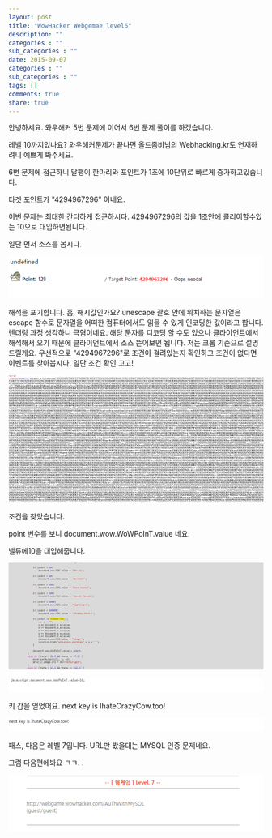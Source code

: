 ```yaml
---
layout: post
title: "WowHacker Webgemae level6"
description: ""
categories : ""
sub_categories : ""
date: 2015-09-07
categories : ""
sub_categories : ""
tags: []
comments: true
share: true
---
```


안녕하세요. 와우해커 5번 문제에 이어서 6번 문제 풀이를 하겠습니다.

레벨 10까지있나요? 와우해커문제가 끝나면 올드좀비님의 Webhacking.kr도 연재하려니 예쁘게 봐주세요.

6번 문제에 접근하니 달팽이 한마리와 포인트가 1초에 10단위로 빠르게 증가하고있습니다.

타겟 포인트가 "4294967296" 이네요.

이번 문제는 최대한 간다하게 접근하시다. 4294967296의 값을 1초안에 클리어할수있는 10으로 대입하면됩니다.

일단 먼저 소스를 봅시다.

  

  

![](/assets/images/posts/82/2667993F55ED67D034662D.PNG)

  

  

해석을 포기합니다. 흠, 해시값인가요? unescape 괄호 안에 위치하는 문자열은 escape 함수로 문자열을 어떠한 컴퓨터에서도 읽을 수
있게 인코딩한 값이라고 합니다. 렌더링 과정 생각하니 극혐이네요. 해당 문자를 디코딩 할 수도 있으나 클라이언트에서 해석해서 오기 때문에
클라이언트에서 소스 뜯어보면 됩니다. 저는 크롬 기준으로 설명드릴게요. 우선적으로 "4294967296"로 조건이 걸려있는지 확인하고 조건이
없다면 이벤트를 찾아봅시다. 일단 조건 확인 고고!

  

  

![](/assets/images/posts/82/2659A14655ED64E711CBFD.PNG)

  

  

  

  

조건을 찾았습니다.

  

  

<!-- Begin

var dir = "http://webgame.wowhacker.com/AnTsGam3/";

var images = new Array(

dir+"antdl.gif",

dir+"antdn.gif",

dir+"antdr.gif",

dir+"antlt.gif",

dir+"antrt.gif",

dir+"antul.gif",

dir+"antup.gif",

dir+"antur.gif"

);

  

var isMinNS4 = (document.layers) ? 1 : 0;

var isMinIE4 = (document.all) ? 1 : 0;

  

var _LBimgList;

var _LBimgCount;

var _LBbase = "LBbase";

var _LBlow = "LBlow";

var _LBhigh = "LBhigh";

var _LBwidth;

var _LBheight;

var _LBbaseLayer;

var _LBlowLayer;

var _LBhighLayer;

function createLoadBar(width, height, bdSize, bdColor, bgColor, fgColor,
fontFace, fontSize, text) {

var txtLow, txtHigh, tblStart, tblEnd;

var str;

txtLow = '<font color="' + fgColor + '" face="' + fontFace + '" size=' +
fontSize + '>' + text + '</font>';

txtHigh = '<font color="' + bgColor + '" face="' + fontFace + '" size=' +
fontSize + '>' + text + '</font>';

tblStart = '<table border=0 cellpadding=0 cellspacing=0 height=100%
width=100%><tr valign="center"><td align="center">';

tblEnd = '</td></tr></table>';

if (isMinNS4)

str = '<layer name="' + _LBbase + '" bgcolor="' + bdColor + '" width=' + width
+ ' height=' + height + ' visibility="hide">\n'

\+ ' <layer name="' + _LBlow + '" bgcolor="' + bgColor + '" left=' + bdSize +
' top=' + bdSize + ' width=' + (width - 2 * bdSize) + ' height=' + (height - 2
* bdSize) + '>' + tblStart + txtLow + tblEnd + '</layer>\n'

\+ ' <layer name="' + _LBhigh + '" bgcolor="' + fgColor + '" left=' + bdSize +
' top=' + bdSize + ' width=' + (width - 2 * bdSize) + ' height=' + (height - 2
* bdSize) + '>' + tblStart + txtHigh + tblEnd + '</layer>\n'

\+ '</layer>';

if (isMinIE4)

str = '<div id="' + _LBbase + '" style="position:absolute; background-color:'
+ bdColor + '; width:' + width + 'px; height:' + height + 'px;
visibility:hidden;">\n'

\+ ' <div id="' + _LBlow + '" style="position:absolute; background-color=' +
bgColor + '; left:' + bdSize + 'px; top:' + bdSize + 'px; width:' + (width - 2
* bdSize) + 'px; height:' + (height - 2 * bdSize) + 'px;">' + tblStart +
txtLow + tblEnd + '</div>\n'

\+ ' <div id="' + _LBhigh + '" style="position:absolute; background-color=' +
fgColor + '; left:' + bdSize + 'px; top:' + bdSize + 'px; width:' + (width - 2
* bdSize) + 'px; height:' + (height - 2 * bdSize) + 'px;">' + tblStart +
txtHigh + tblEnd + '</div>\n'

\+ '</div>';

document.writeln(str);

_LBwidth = width - 2 * bdSize;

_LBheight = height - 2 * bdSize;

}

function startLoadBar(srcList, x, y) {

var i, w, h;

if (isMinNS4) {

_LBbaseLayer = document.layers[_LBbase];

_LBlowLayer = _LBbaseLayer.document.layers[_LBlow];

_LBhighLayer = _LBbaseLayer.document.layers[_LBhigh];

}

if (isMinIE4) {

_LBbaseLayer = eval('document.all.' + _LBbase);

_LBlowLayer = eval('document.all.' + _LBlow);

_LBhighLayer = eval('document.all.' + _LBhigh);

}

if (isMinNS4) {

w = window.innerWidth;

h = window.innerHeight;

}

if (isMinIE4) {

w = document.body.clientWidth;

h = document.body.clientHeight;

}

if (x == null)

x = Math.round((w - _LBwidth) / 2);

if (y == null)

y = Math.round((h - _LBheight) / 2);

moveLayerTo(_LBbaseLayer, x, y);

clipLayer(_LBhighLayer, 0, 0, 0, _LBheight);

showLayer(_LBbaseLayer);

_LBimgCount = 0;

_LBimgList = new Array();

for (i = 0; i < srcList.length; i++) {

_LBimgList[i] = new Image();

_LBimgList[i].onabort = _LBupdate;

_LBimgList[i].onerror = _LBupdate;

_LBimgList[i].onload = _LBupdate;

}

for (i = 0; i < srcList.length; i++)

_LBimgList[i].src = srcList[i];

}

  

function endLoadBar() {

}

  

function _LBupdate() {

var pct;

_LBimgCount++;

pct = _LBimgCount / _LBimgList.length;

clipLayer(_LBhighLayer, 0, 0, Math.round(pct * _LBwidth), _LBheight);

if (_LBimgCount == _LBimgList.length) {

setTimeout('hideLayer(_LBbaseLayer)', 500);

endLoadBar();

}

}

  

function moveLayerTo(layer, x, y) {

if (isMinNS4)

layer.moveTo(x, y);

if (isMinIE4) {

layer.style.left = x;

layer.style.top = y;

}

}

function hideLayer(layer) {

if (isMinNS4)

layer.visibility = "hide";

if (isMinIE4)

layer.style.visibility = "hidden";

}

function getWindowWidth() {

if (isMinNS4)

return(window.innerWidth);

if (isMinIE4)

return(document.body.offsetWidth);

return(-1);

}

function getWindowHeight() {

if (isMinNS4)

return(window.innerHeight);

if (isMinIE4)

return(document.body.offsetHeight);

return(-1);

}

function getPageScrollX() {

if (isMinNS4)

return(window.pageXOffset);

if (isMinIE4)

return(document.body.scrollLeft);

return(-1);

}

function getPageScrollY() {

if (isMinNS4)

return(window.pageYOffset);

if (isMinIE4)

return(document.body.scrollTop);

return(-1);

}

function getHeight(layer) {

if (isMinNS4) {

if (layer.document.height)

return(layer.document.height);

else

return(layer.clip.bottom - layer.clip.top);

}

if (isMinIE4) {

if (false && layer.style.pixelHeight)

return(layer.style.pixelHeight);

else

return(layer.clientHeight);

}

return(-1);

}

function getWidth(layer) {

if (isMinNS4) {

if (layer.document.width)

return(layer.document.width);

else

return(layer.clip.right - layer.clip.left);

}

if (isMinIE4) {

if (layer.style.pixelWidth)

return(layer.style.pixelWidth);

else

return(layer.clientWidth);

}

return(-1);

}

function getLeft(layer) {

if (isMinNS4)

return(layer.left);

if (isMinIE4)

return(layer.style.pixelLeft);

return(-1);

}

function getTop(layer) {

if (isMinNS4)

return(layer.top);

if (isMinIE4)

return(layer.style.pixelTop);

return(-1);

}

function getRight(layer) {

if (isMinNS4)

return(layer.left + getWidth(layer));

if (isMinIE4)

return(layer.style.pixelLeft + getWidth(layer));

return(-1);

}

function getBottom(layer) {

if (isMinNS4)

return(layer.top + getHeight(layer));

else if (isMinIE4)

return(layer.style.pixelTop + getHeight(layer));

return(-1);

}

function moveLayerBy(layer, dx, dy) {

if (isMinNS4)

layer.moveBy(dx, dy);

if (isMinIE4) {

layer.style.pixelLeft += dx;

layer.style.pixelTop+= dy;

}

}

function showLayer(layer) {

if (isMinNS4)

layer.visibility = "show";

if (isMinIE4)

layer.style.visibility = "visible";

}

function clipLayer(layer, clipleft, cliptop, clipright, clipbottom) {

if (isMinNS4) {

layer.clip.left = clipleft;

layer.clip.top= cliptop;

layer.clip.right= clipright;

layer.clip.bottom = clipbottom;

}

if (isMinIE4)

layer.style.clip = 'rect(' + cliptop + ' ' +clipright + ' ' + clipbottom + ' '
+ clipleft +')';

}

var mouseX = 0;

var mouseY = 0;

if (isMinNS4)

document.captureEvents(Event.MOUSEMOVE);

document.onmousemove = getMousePosition;

function init() {

startLoadBar(images);

}

function getMousePosition(e) {

if (isMinNS4) {

mouseX = e.pageX;

mouseY = e.pageY;

}

if (isMinIE4) {

mouseX = event.clientX + document.body.scrollLeft;

mouseY = event.clientY + document.body.scrollTop;

}

return true;

}

var ants = new Array(8);

function endLoadBar() {

var i;

for (i = 0; i < ants.length; i++) {

if (isMinNS4) {

ants[i] = document.layers["ant" + (i + 1)];

ants[i].image = ants[i].document.images["antimg" + (i + 1)];

}

if (isMinIE4) {

ants[i] = eval('document.all.ant' + (i + 1));

ants[i].image = document.images["antimg" + (i + 1)];

}

initAnt(i);

showLayer(ants[i]);

}

updateAnts();

}

function initAnt(n) {

var s, x, y;

x = Math.floor(Math.random() * getWindowWidth());

y = Math.floor(Math.random() * getWindowHeight());

s = Math.floor(Math.random() * 4);

if (s == 0)

x = -getWidth(ants[n]);

if (s == 1)

x = getWindowWidth();

if (s == 2)

y = -getHeight(ants[n]);

if (s == 3)

y = getWindowHeight();

x += getPageScrollX();

y += getPageScrollY();

moveLayerTo(ants[n], x, y);

}

function updateAnts() {

  

var i, dx, dy, theta, d;

  

d = 3;

  

for (i = 0; i < ants.length; i++) {

dx = mouseX - getLeft(ants[i]);

dy = mouseY - getTop(ants[i]);

theta = Math.round(Math.atan2(-dy, dx) * 180 / Math.PI);

if (theta < 0)

theta += 360;

  

if (Math.abs(dx) < d && Math.abs(dy) < d) {

initAnt(i);

var point = document.wow.WoWPoInT.value;

point++;

  

if (point > 5)

document.wow.MSG.value = 'T_T~';

  

if (point > 10)

document.wow.MSG.value = 'Oh~ no';

  

if (point > 20)

document.wow.MSG.value = 'No hint!';

  

if (point > 100)

document.wow.MSG.value = 'Oops neodal';

  

if (point > 500)

document.wow.MSG.value = 'ha~~ak ha~~ak';

  

if (point > 1000)

document.wow.MSG.value = 'Fighting~!';

  

if (point > 100000)

document.wow.MSG.value = 'FireFox Good~!';

  

if (point >= 4294967296) {

var o = "";

o += document.b.a.value;

o += document.e.a.value;

o += document.c.a.value;

o += document.a.a.value;

o += document.d.a.value;

document.wow.MSG.value = "Bingo!";

location.href="wOwLevel6.php?msg=" + o + "!";

}

document.wow.WoWPoInT.value = point;

}

else if (theta > 22.5 && theta <= 67.5) {

moveLayerBy(ants[i], d, -d);

ants[i].image.src = dir+"antur.gif";

}

else if (theta > 67.5 && theta <= 112.5) {

moveLayerBy(ants[i], 0, -d);

ants[i].image.src = dir+"antup.gif";

}

else if (theta > 112.5 && theta <= 157.5) {

moveLayerBy(ants[i], -d, -d);

ants[i].image.src = dir+"antul.gif";

}

else if (theta > 157.5 && theta <= 202.5) {

moveLayerBy(ants[i], -d, 0);

ants[i].image.src = dir+"antlt.gif";

}

else if (theta > 202.5 && theta <= 247.5) {

moveLayerBy(ants[i], -d, d);

ants[i].image.src = dir+"antdl.gif";

}

else if (theta > 247.5 && theta <= 292.5) {

moveLayerBy(ants[i], 0, d);

ants[i].image.src = dir+"antdn.gif";

}

else if (theta > 292.5 && theta <= 337.5) {

moveLayerBy(ants[i], d, d);

ants[i].image.src = dir+"antdr.gif";

}

else {

moveLayerBy(ants[i], d, 0);

ants[i].image.src = dir+"antrt.gif";

}

}

  

setTimeout('updateAnts()', 50);

return;

}

// End -->

  

point 변수를 보니 document.wow.WoWPoInT.value 네요.

밸류에10을 대입해줍니다.

![](/assets/images/posts/82/255E633455ED65FB1F4272.PNG)

  

![](/assets/images/posts/82/2264C53855ED6710397813.PNG)

  

키 갑을 얻었어요. next key is IhateCrazyCow.too!

![](/assets/images/posts/82/2628AA3855ED67110520F8.PNG)

  

패스, 다음은 레벨 7입니다. URL만 봤을대는 MYSQL 인증 문제네요.

그럼 다음편에봐요 ㅋㅋ. .

  

![](/assets/images/posts/82/272DFA4455ED676A0D1D49.PNG)

  

  

  

  

  

  

